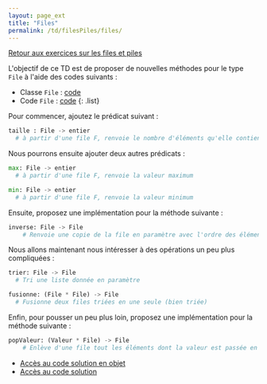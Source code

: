 ```yaml
---
layout: page_ext
title: "Files"
permalink: /td/filesPiles/files/
---
```


[Retour aux exercices sur les files et piles](../)

L'objectif de ce TD est de proposer de nouvelles méthodes pour le type `File` à l'aide des codes suivants :

- Classe `File` : [code](./classe_file.py)
- Code `File` : [code](./code_file.py)
{: .list}

Pour commencer, ajoutez le prédicat suivant :

```python
taille : File -> entier
  # à partir d'une file F, renvoie le nombre d'éléments qu'elle contient
```

Nous pourrons ensuite ajouter deux autres prédicats :

```python
max: File -> entier
  # à partir d'une file F, renvoie la valeur maximum

min: File -> entier
  # à partir d'une file F, renvoie la valeur minimum
```

Ensuite, proposez une implémentation pour la méthode suivante :

```python
inverse: File -> File
    # Renvoie une copie de la file en paramètre avec l'ordre des éléments inversé
```

Nous allons maintenant nous intéresser à des opérations un peu plus compliquées :

```python
trier: File -> File
  # Tri une liste donnée en paramètre

fusionne: (File * File) -> File
  # Fusionne deux files triées en une seule (bien triée)
```

Enfin, pour pousser un peu plus loin, proposez une implémentation pour la méthode suivante :

```python
popValeur: (Valeur * File) -> File
    # Enlève d'une file tout les éléments dont la valeur est passée en paramètre
```

- [Accès au code solution en objet](./solution_file_operations_objet.py)
- [Accès au code solution](./solution_file_operations.py)